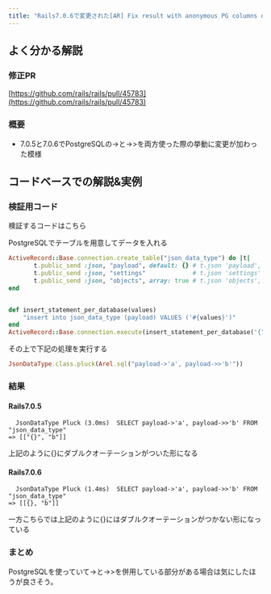 ```yaml
---
title: "Rails7.0.6で変更された[AR] Fix result with anonymous PG columns of different type from json についての解説"
---
```


## よく分かる解説

### 修正PR

[https://github.com/rails/rails/pull/45783](https://github.com/rails/rails/pull/45783)

### 概要
- 7.0.5と7.0.6でPostgreSQLの->と->>を両方使った際の挙動に変更が加わった模様

## コードベースでの解説&実例

### 検証用コード
検証するコードはこちら

PostgreSQLでテーブルを用意してデータを入れる

```ruby
ActiveRecord::Base.connection.create_table("json_data_type") do |t|
       t.public_send :json, "payload", default: {} # t.json 'payload', default: {}
       t.public_send :json, "settings"             # t.json 'settings'
       t.public_send :json, "objects", array: true # t.json 'objects', array: true
end


def insert_statement_per_database(values)
    "insert into json_data_type (payload) VALUES ('#{values}')"
end
ActiveRecord::Base.connection.execute(insert_statement_per_database('{"a":{},"b":"b"}'))
```

その上で下記の処理を実行する

```ruby
JsonDataType.class.pluck(Arel.sql("payload->'a', payload->>'b'"))
```

### 結果
#### Rails7.0.5
```
  JsonDataType Pluck (3.0ms)  SELECT payload->'a', payload->>'b' FROM "json_data_type"
=> [["{}", "b"]]
```

上記のように{}にダブルクオーテーションがついた形になる

#### Rails7.0.6
```
  JsonDataType Pluck (1.4ms)  SELECT payload->'a', payload->>'b' FROM "json_data_type"
=> [[{}, "b"]]
```

一方こちらでは上記のように{}にはダブルクオーテーションがつかない形になっている


### まとめ
PostgreSQLを使っていて->と->>を併用している部分がある場合は気にしたほうが良さそう。
